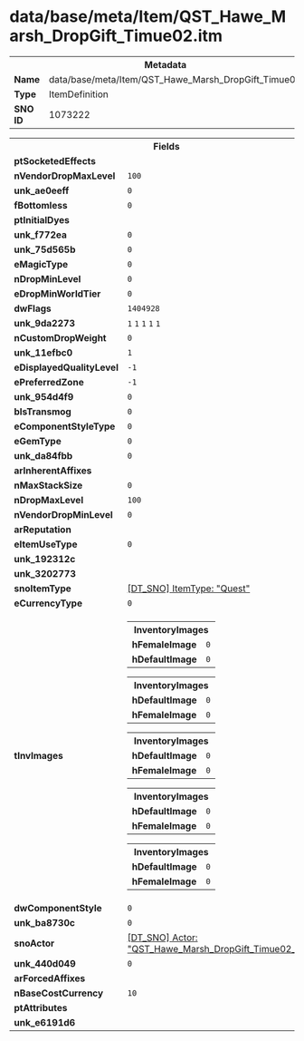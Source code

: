 <h1>data/base/meta/Item/QST_Hawe_Marsh_DropGift_Timue02.itm</h1><table><tr><th colspan="100%">Metadata</th></tr><tr><td><b>Name</b></td><td>data/base/meta/Item/QST_Hawe_Marsh_DropGift_Timue02.itm</td></tr><tr><td><b>Type</b></td><td>ItemDefinition</td></tr><tr><td><b>SNO ID</b></td><td>1073222</td></tr></table>

<table><tr><th colspan="100%">Fields</th></tr><tr><td><b>ptSocketedEffects</b></td><td></td></tr><tr><td><b>nVendorDropMaxLevel</b></td><td><code>100</code></td></tr><tr><td><b>unk_ae0eeff</b></td><td><code>0</code></td></tr><tr><td><b>fBottomless</b></td><td><code>0</code></td></tr><tr><td><b>ptInitialDyes</b></td><td></td></tr><tr><td><b>unk_f772ea</b></td><td><code>0</code></td></tr><tr><td><b>unk_75d565b</b></td><td><code>0</code></td></tr><tr><td><b>eMagicType</b></td><td><code>0</code></td></tr><tr><td><b>nDropMinLevel</b></td><td><code>0</code></td></tr><tr><td><b>eDropMinWorldTier</b></td><td><code>0</code></td></tr><tr><td><b>dwFlags</b></td><td><code>1404928</code></td></tr><tr><td><b>unk_9da2273</b></td><td><code>1</code>
<code>1</code>
<code>1</code>
<code>1</code>
<code>1</code>
</td></tr><tr><td><b>nCustomDropWeight</b></td><td><code>0</code></td></tr><tr><td><b>unk_11efbc0</b></td><td><code>1</code></td></tr><tr><td><b>eDisplayedQualityLevel</b></td><td><code>-1</code></td></tr><tr><td><b>ePreferredZone</b></td><td><code>-1</code></td></tr><tr><td><b>unk_954d4f9</b></td><td><code>0</code></td></tr><tr><td><b>bIsTransmog</b></td><td><code>0</code></td></tr><tr><td><b>eComponentStyleType</b></td><td><code>0</code></td></tr><tr><td><b>eGemType</b></td><td><code>0</code></td></tr><tr><td><b>unk_da84fbb</b></td><td><code>0</code></td></tr><tr><td><b>arInherentAffixes</b></td><td></td></tr><tr><td><b>nMaxStackSize</b></td><td><code>0</code></td></tr><tr><td><b>nDropMaxLevel</b></td><td><code>100</code></td></tr><tr><td><b>nVendorDropMinLevel</b></td><td><code>0</code></td></tr><tr><td><b>arReputation</b></td><td></td></tr><tr><td><b>eItemUseType</b></td><td><code>0</code></td></tr><tr><td><b>unk_192312c</b></td><td></td></tr><tr><td><b>unk_3202773</b></td><td></td></tr><tr><td><b>snoItemType</b></td><td><a href="..\ItemType\Quest.itt">[DT_SNO] ItemType: "Quest"</a></td></tr><tr><td><b>eCurrencyType</b></td><td><code>0</code></td></tr><tr><td><b>tInvImages</b></td><td><table><tr><th colspan="100%">InventoryImages</th></tr><tr><td><b>hFemaleImage</b></td><td><code>0</code></td></tr><tr><td><b>hDefaultImage</b></td><td><code>0</code></td></tr></table>


<table><tr><th colspan="100%">InventoryImages</th></tr><tr><td><b>hDefaultImage</b></td><td><code>0</code></td></tr><tr><td><b>hFemaleImage</b></td><td><code>0</code></td></tr></table>


<table><tr><th colspan="100%">InventoryImages</th></tr><tr><td><b>hDefaultImage</b></td><td><code>0</code></td></tr><tr><td><b>hFemaleImage</b></td><td><code>0</code></td></tr></table>


<table><tr><th colspan="100%">InventoryImages</th></tr><tr><td><b>hDefaultImage</b></td><td><code>0</code></td></tr><tr><td><b>hFemaleImage</b></td><td><code>0</code></td></tr></table>


<table><tr><th colspan="100%">InventoryImages</th></tr><tr><td><b>hDefaultImage</b></td><td><code>0</code></td></tr><tr><td><b>hFemaleImage</b></td><td><code>0</code></td></tr></table>


</td></tr><tr><td><b>dwComponentStyle</b></td><td><code>0</code></td></tr><tr><td><b>unk_ba8730c</b></td><td><code>0</code></td></tr><tr><td><b>snoActor</b></td><td><a href="..\Actor\QST_Hawe_Marsh_DropGift_Timue02_Item.acr">[DT_SNO] Actor: "QST_Hawe_Marsh_DropGift_Timue02_Item"</a></td></tr><tr><td><b>unk_440d049</b></td><td><code>0</code></td></tr><tr><td><b>arForcedAffixes</b></td><td></td></tr><tr><td><b>nBaseCostCurrency</b></td><td><code>10</code></td></tr><tr><td><b>ptAttributes</b></td><td></td></tr><tr><td><b>unk_e6191d6</b></td><td></td></tr></table>

